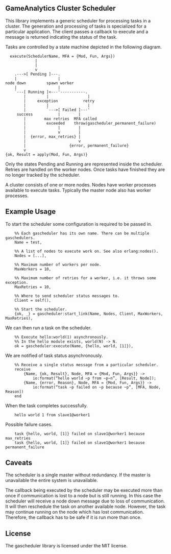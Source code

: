 GameAnalytics Cluster Scheduler
-------------------------------

This library implements a generic scheduler for processing tasks in a cluster.
The generation and processing of tasks is specialized for a particular
application. The client passes a callback to execute and a message is returned
indicating the status of the task.

Tasks are controlled by a state machine depicted in the following diagram.

```
  execute(SchedulerName, MFA = {Mod, Fun, Args})
             |
             |
             v
    .--->[ Pending ]---.
    |                  |
node down         spawn worker
    |                  |
    `---[ Running ]<---'-----------.
        |         |                 |
        |     exception           retry
        |         |                 |
        |         `--->[ Failed ]---'
     success           |        |
        |        max retries  MFA called
        |         exceeded    throw(gascheduler_permanent_failure)
        |              |        |
        |              v        |
        |  {error, max_retries} |
        |                       v
        |                   {error, permanent_failure}
        v
{ok, Result = apply(Mod, Fun, Args)}
```

Only the states Pending and Running are represented inside the scheduler.
Retries are handled on the worker nodes. Once tasks have finished they are no
longer tracked by the scheduler.

A cluster consists of one or more nodes. Nodes have worker processes available
to execute tasks. Typically the master node also has worker processes.

Example Usage
-------------
To start the scheduler some configuration is required to be passed in.

```
    %% Each gascheduler has its own name. There can be multiple gaschedulers.
    Name = test,

    %% A list of nodes to execute work on. See also erlang:nodes().
    Nodes = [...],

    %% Maximum number of workers per node.
    MaxWorkers = 10,

    %% Maximum number of retries for a worker, i.e. it throws some exception.
    MaxRetries = 10,

    %% Where to send scheduler status messages to.
    Client = self(),

    %% Start the scheduler.
    {ok, _} = gascheduler:start_link(Name, Nodes, Client, MaxWorkers, MaxRetries),
```

We can then run a task on the scheduler.

```
    %% Execute hello:world(1) asynchronously.
    %% In the hello module exists, world(N) -> N.
    ok = gascheduler:execute(Name, {hello, world, [1]}),
```

We are notified of task status asynchronously.

```
    %% Receive a single status message from a particular scheduler.
    receive
        {Name, {ok, Result}, Node, MFA = {Mod, Fun, Args}} ->
            io:format(“hello world ~p from ~p~n”, [Result, Node]);
        {Name, {error, Reason}, Node, MFA = {Mod, Fun, Args}} ->
            io:format(“task ~p failed on ~p because ~p”, [MFA, Node, Reason])
    end
```

When the task completes successfully.

```
    hello world 1 from slave1@worker1
```

Possible failure cases.

```
    task {hello, world, [1]} failed on slave1@worker1 because max_retries
    task {hello, world, [1]} failed on slave1@worker1 because permanent_failure
```

Caveats
-------

The scheduler is a single master without redundancy. If the master is
unavailable the entire system is unavailable.

The callback being executed by the scheduler may be executed more than once
if communication is lost to a node but is still running. In this case the
scheduler will receive a node down message due to loss of communication. It will
then reschedule the task on another available node. However, the task may
continue running on the node which has lost communication. Therefore, the
callback has to be safe if it is run more than once.

License
-------

The gascheduler library is licensed under the MIT license.
